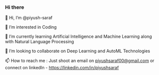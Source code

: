 ### Hi there

👋 Hi, I’m @piyush-saraf

👀 I’m interested in Coding

🌱 I’m currently learning Artificial Intelligence and Machine Learning along with Natural Language Processing

💞️ I’m looking to collaborate on Deep Learning and AutoML Technologies

📫 How to reach me : Just shoot an email on piyushsaraf00@gmail.com or connect on linkedIn - https://linkedin.com/in/piyushsaraf
